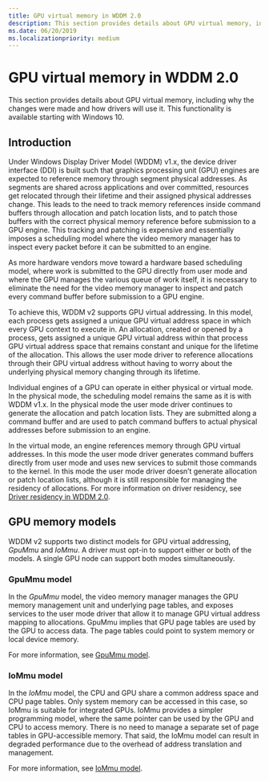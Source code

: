 ```yaml
---
title: GPU virtual memory in WDDM 2.0
description: This section provides details about GPU virtual memory, including why the changes were made and how drivers will use it.
ms.date: 06/20/2019
ms.localizationpriority: medium
---
```


# GPU virtual memory in WDDM 2.0

This section provides details about GPU virtual memory, including why the changes were made and how drivers will use it. This functionality is available starting with Windows 10.

## Introduction

Under Windows Display Driver Model (WDDM) v1.x, the device driver interface (DDI) is built such that graphics processing unit (GPU) engines are expected to reference memory through segment physical addresses. As segments are shared across applications and over committed, resources get relocated through their lifetime and their assigned physical addresses change. This leads to the need to track memory references inside command buffers through allocation and patch location lists, and to patch those buffers with the correct physical memory reference before submission to a GPU engine. This tracking and patching is expensive and essentially imposes a scheduling model where the video memory manager has to inspect every packet before it can be submitted to an engine.

As more hardware vendors move toward a hardware based scheduling model, where work is submitted to the GPU directly from user mode and where the GPU manages the various queue of work itself, it is necessary to eliminate the need for the video memory manager to inspect and patch every command buffer before submission to a GPU engine.

To achieve this, WDDM v2 supports GPU virtual addressing. In this model, each process gets assigned a unique GPU virtual address space in which every GPU context to execute in. An allocation, created or opened by a process, gets assigned a unique GPU virtual address within that process GPU virtual address space that remains constant and unique for the lifetime of the allocation. This allows the user mode driver to reference allocations through their GPU virtual address without having to worry about the underlying physical memory changing through its lifetime.

Individual engines of a GPU can operate in either physical or virtual mode. In the physical mode, the scheduling model remains the same as it is with WDDM v1.x. In the physical mode the user mode driver continues to generate the allocation and patch location lists. They are submitted along a command buffer and are used to patch command buffers to actual physical addresses before submission to an engine.

In the virtual mode, an engine references memory through GPU virtual addresses. In this mode the user mode driver generates command buffers directly from user mode and uses new services to submit those commands to the kernel. In this mode the user mode driver doesn’t generate allocation or patch location lists, although it is still responsible for managing the residency of allocations. For more information on driver residency, see [Driver residency in WDDM 2.0](driver-residency-in-wddm-2-0.md).

## GPU memory models

WDDM v2 supports two distinct models for GPU virtual addressing, *GpuMmu* and *IoMmu*. A driver must opt-in to support either or both of the models. A single GPU node can support both modes simultaneously.

### GpuMmu model

In the *GpuMmu* model, the video memory manager manages the GPU memory management unit and underlying page tables, and exposes services to the user mode driver that allow it to manage GPU virtual address mapping to allocations. GpuMmu implies that GPU page tables are used by the GPU to access data. The page tables could point to system memory or local device memory.

For more information, see [GpuMmu model](gpummu-model.md).

### IoMmu model

In the *IoMmu* model, the CPU and GPU share a common address space and CPU page tables. Only system memory can be accessed in this case, so IoMmu is suitable for integrated GPUs. IoMmu provides a simpler programming model, where the same pointer can be used by the GPU and CPU to access memory. There is no need to manage a separate set of page tables in GPU-accessible memory. That said, the IoMmu model can result in degraded performance due to the overhead of address translation and management.

For more information, see [IoMmu model](iommu-model.md).
